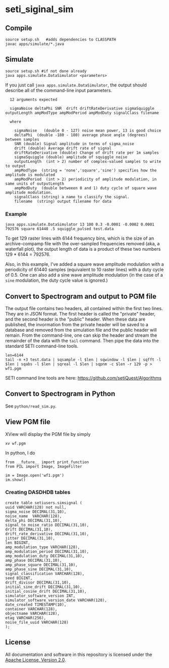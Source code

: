 # seti_siginal_sim

## Compile

```
source setup.sh   #adds dependencies to CLASSPATH
javac apps/simulate/*.java
```

## Simulate

```
source setup.sh #if not done already
java apps.simulate.DataSimulator <parameters>
```

If you just call `java apps.simulate.DataSimulator`, the output should describe all of the
command-line input parameters.

```
  12 arguments expected

  sigmaNoise deltaPhi SNR  drift driftRateDerivative sigmaSquiggle outputLength ampModType ampModPeriod ampModDuty signalClass filename

  where

    sigmaNoise   (double 0 - 127) noise mean power, 13 is good choice
    deltaPhi  (double -180 - 180) average phase angle (degrees) between samples
    SNR (double) Signal amplitude in terms of sigma_noise
    drift (double) Average drift rate of signal
    driftRateDerivative (double) Change of drift rate per 1m samples
    sigmaSquiggle (double) amplitude of squiggle noise
    outputLength  (int > 2) number of complex-valued samples to write to output
    ampModType  (string = 'none','square','sine') specifies how the amplitude is modulated
    ampModPeriod  (int > 2) periodicity of amplitude modulation, in same units of outputLength
    ampModDuty  (double betweeen 0 and 1) duty cycle of square wave amplitude modulation.
    signalClass (string) a name to classify the signal.
    filename  (string) output filename for data
```

### Example

```
java apps.simulate.DataSimulator 13 100 0.3 -0.0001 -0.0002 0.0001 792576 square 61440 .5 squiggle_pulsed test.data
```

To get 129 raster lines with 6144 frequency bins, which is the size of an archive-compamp file with the
over-sampled frequencies removed (aka, a waterfall plot), the output length of data is a product of these two numbers
129 * 6144 = 792576.

Also, in this example, I've added a square wave amplitude modulation with a periodicity of 61440
samples (equivalent to 10 raster lines) with a duty cycle of 0.5.  One can also add a sine wave
amplitude modulation (in the case of a `sine` modulation, the duty cycle value is ignored.)

## Convert to Spectrogram and output to PGM file

The output file contains two headers, all contained within the first two lines. They are in JSON format. The
first header is called the "private" header, and the second header is the "public" header. When these data
are published, the invormation from the private header will be saved to a database and removed from the simulation
file and the public header will remain. 
From the command-line, one can skip the header and stream the remainder of the data with 
the `tail` command. Then pipe the data into the standard SETI command-line tools.

```
len=6144  
tail -n +3 test.data | sqsample -l $len | sqwindow -l $len | sqfft -l $len | sqabs -l $len | sqreal -l $len | sqpnm -c $len -r 129 -p > wf1.pgm
```

SETI command line tools are here: https://github.com/setiQuest/Algorithms


## Convert to Spectrogram in Python

See `python/read_sim.py`. 



## View PGM file

XView will display the PGM file by simply

```
xv wf.pgm
```

In python, I do

```
from __future__ import print_function
from PIL import Image, ImageFilter
 
im = Image.open('wf1.pgm')
im.show()
```

### Creating DASDHDB tables

```
create table setiusers.simsignal (
uuid VARCHAR(128) not null,
sigma_noise DECIMAL(31,10),
noise_name  VARCHAR(128),
delta_phi DECIMAL(31,10),
signal_to_noise_ratio DECIMAL(31,10),
drift DECIMAL(31,10),
drift_rate_derivative DECIMAL(31,10),
jitter DECIMAL(31,10),
len BIGINT,
amp_modulation_type VARCHAR(128),
amp_modulation_period DECIMAL(31,10),
amp_modulation_duty DECIMAL(31,10),
amp_phase DECIMAL(31,10),
amp_phase_square DECIMAL(31,10),
amp_phase_sine DECIMAL(31,10),
signal_classification VARCHAR(128),
seed BIGINT,
drift_divisor DECIMAL(31,10),
initial_sine_drift DECIMAL(31,10),
initial_cosine_drift DECIMAL(31,10),
simulator_software_version INT, 
simulator_software_version_date VARCHAR(128),
date_created TIMESTAMP(10),
container VARCHAR(128),
objectname VARCHAR(128),
etag VARCHAR(256),
noise_file_uuid VARCHAR(128)
);
```

## License

All documentation and software in this repository is licensed under the [Apache License, Version 2.0](LICENSE).

